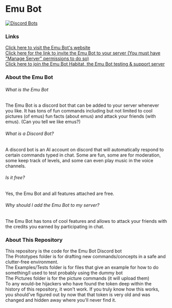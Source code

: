# Emu Bot
[![Discord Bots](https://discordbots.org/api/widget/439498974487904256.svg)](https://discordbots.org/bot/439498974487904256 "Emu Bot (discordbots.org)")  
### Links
[Click here to visit the Emu Bot's website](https://sites.google.com/view/emu-bot-habitat/home "Emu Bot Website")  
[Click here for the link to invite the Emu Bot to your server (You must have "Manage Server" permissions to do so)](https://www.google.com/url?q=https%3A%2F%2Fdiscordapp.com%2Fapi%2Foauth2%2Fauthorize%3Fclient_id%3D439498974487904256%26permissions%3D325632%26scope%3Dbot&sa=D&sntz=1&usg=AFQjCNE-ju-I6G98FIK40HZXW6aiidSTnw "Add the Emu Bot to your server")  
[Click here to join the Emu Bot Habitat, the Emu Bot testing & support server](http://www.google.com/url?q=http%3A%2F%2Fdiscord.gg%2F2xEQkKs&sa=D&sntz=1&usg=AFQjCNEB5os3ShxH5QG60iuaE1oyZ9gW4A "Join the Emu Bot Habitat")  
### About the Emu Bot
###### What is the Emu Bot
The Emu Bot is a discord bot that can be added to your server whenever you like.  It has tons of fun commands including but not limited to cool pictures (of emus)  fun facts (about emus) and attack your friends (with emus). (Can you tell we like emus?)  
###### What is a Discord Bot?
A discord bot is an  AI account on discord that will automatically respond to certain commands typed in chat. Some are fun, some are for moderation, some keep track of levels, and some can even play music in the voice channels.  
###### Is it free?
Yes, the Emu Bot and all features attached are free.  
###### Why should I add the Emu Bot to my server?
The Emu Bot has tons of cool features and allows to attack your friends with the credits you earned by participating in chat.  
### About This Repository
This repository is the code for the Emu Bot Discord bot  
The Prototypes folder is for drafting new commands/concepts in a safe and clutter-free environment.  
The Examples/Tests folder is for files that give an example for how to do something/I used to test probably using the dummy bot  
The Pictures folder is for the picture commands (it will upload them)  
To any would-be hijackers who have found the token deep within the history of this repository, it won't work. If you truly know how this works, you should've figured out by now that that token is very old and was changed and hidden away where you'll never find it.  
